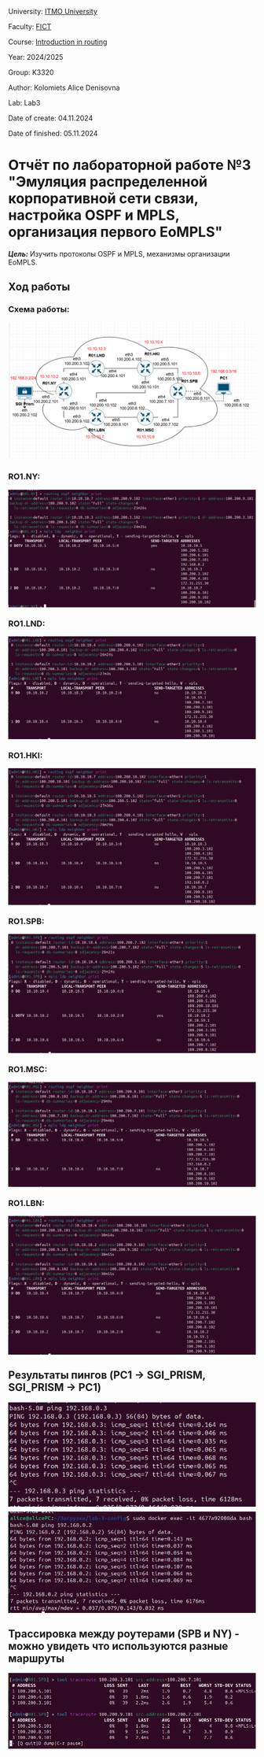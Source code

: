 University: [ITMO University](https://itmo.ru/ru/)

Faculty: [FICT](https://fict.itmo.ru)

Course: [Introduction in routing](https://github.com/itmo-ict-faculty/introduction-in-routing)

Year: 2024/2025

Group: K3320

Author: Kolomiets Alice Denisovna

Lab: Lab3

Date of create: 04.11.2024

Date of finished: 05.11.2024

# Отчёт по лабораторной работе №3 "Эмуляция распределенной корпоративной сети связи, настройка OSPF и MPLS, организация первого EoMPLS"

***Цель:*** Изучить протоколы OSPF и MPLS, механизмы организации EoMPLS.


## Ход работы

### Схема работы: 

<img src="./images/schema.png" style="width:auto; height: auto; background: white">

### RO1.NY:
<img src="./images/NY.png" style="display: block;width:auto; height: auto; background: white; margin-bottom: 10px">

### RO1.LND:
<img src="./images/LDN.png" style="display: block;width:auto; height: auto; background: white; margin-bottom: 10px">

### RO1.HKI:
<img src="./images/HKI.png" style="display: block;width:auto; height: auto; background: white; margin-bottom: 10px">

### RO1.SPB:
<img src="./images/SPB.png" style="display: block;width:auto; height: auto; background: white; margin-bottom: 10px">

### RO1.MSC:
<img src="./images/MSK.png" style="display: block;width:auto; height: auto; background: white; margin-bottom: 10px">

### RO1.LBN:
<img src="./images/LBN.png" style="display: block;width:auto; height: auto; background: white; margin-bottom: 10px">

## Результаты пингов (PC1 -> SGI_PRISM, SGI_PRISM -> PC1)
<img src="./images/ping1.png" style="display: block;width:auto; height: auto; background: white; margin-bottom: 10px">
<img src="./images/ping2.png" style="display: block;width:auto; height: auto; background: white; margin-bottom: 10px">

##  Трассировка между роутерами (SPB и NY) - можно увидеть что используются разные маршруты 
<img src="./images/ traceroute.png" style="display: block;width:auto; height: auto; background: white; margin-bottom: 10px">
